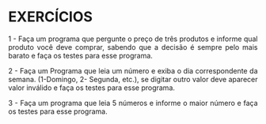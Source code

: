 # EXERCÍCIOS
<div align="justify">

  1 - Faça um programa que pergunte o preço de três produtos e informe qual
produto você deve comprar, sabendo que a decisão é sempre pelo mais barato e
faça os testes para esse programa.

2 - Faça um Programa que leia um número e exiba o dia correspondente da
semana. (1-Domingo, 2- Segunda, etc.), se digitar outro valor deve aparecer valor
inválido e faça os testes para esse programa.

3 - Faça um programa que leia 5 números e informe o maior número e faça os
testes para esse programa.
<div>
